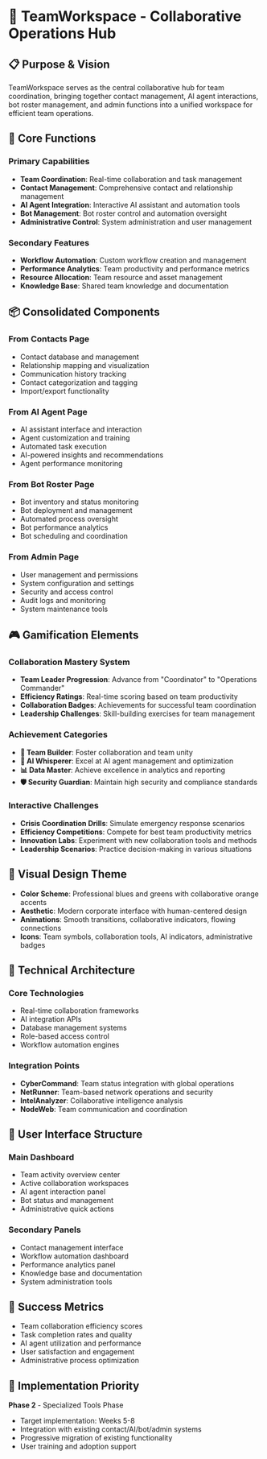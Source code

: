 # 👥 **TeamWorkspace - Collaborative Operations Hub**

## **📋 Purpose & Vision**
TeamWorkspace serves as the central collaborative hub for team coordination, bringing together contact management, AI agent interactions, bot roster management, and admin functions into a unified workspace for efficient team operations.

## **🎯 Core Functions**

### **Primary Capabilities**
- **Team Coordination**: Real-time collaboration and task management
- **Contact Management**: Comprehensive contact and relationship management
- **AI Agent Integration**: Interactive AI assistant and automation tools
- **Bot Management**: Bot roster control and automation oversight
- **Administrative Control**: System administration and user management

### **Secondary Features**
- **Workflow Automation**: Custom workflow creation and management
- **Performance Analytics**: Team productivity and performance metrics
- **Resource Allocation**: Team resource and asset management
- **Knowledge Base**: Shared team knowledge and documentation

## **📦 Consolidated Components**

### **From Contacts Page**
- Contact database and management
- Relationship mapping and visualization
- Communication history tracking
- Contact categorization and tagging
- Import/export functionality

### **From AI Agent Page**
- AI assistant interface and interaction
- Agent customization and training
- Automated task execution
- AI-powered insights and recommendations
- Agent performance monitoring

### **From Bot Roster Page**
- Bot inventory and status monitoring
- Bot deployment and management
- Automated process oversight
- Bot performance analytics
- Bot scheduling and coordination

### **From Admin Page**
- User management and permissions
- System configuration and settings
- Security and access control
- Audit logs and monitoring
- System maintenance tools

## **🎮 Gamification Elements**

### **Collaboration Mastery System**
- **Team Leader Progression**: Advance from "Coordinator" to "Operations Commander"
- **Efficiency Ratings**: Real-time scoring based on team productivity
- **Collaboration Badges**: Achievements for successful team coordination
- **Leadership Challenges**: Skill-building exercises for team management

### **Achievement Categories**
- **🤝 Team Builder**: Foster collaboration and team unity
- **🤖 AI Whisperer**: Excel at AI agent management and optimization
- **📊 Data Master**: Achieve excellence in analytics and reporting
- **🛡️ Security Guardian**: Maintain high security and compliance standards

### **Interactive Challenges**
- **Crisis Coordination Drills**: Simulate emergency response scenarios
- **Efficiency Competitions**: Compete for best team productivity metrics
- **Innovation Labs**: Experiment with new collaboration tools and methods
- **Leadership Scenarios**: Practice decision-making in various situations

## **🎨 Visual Design Theme**
- **Color Scheme**: Professional blues and greens with collaborative orange accents
- **Aesthetic**: Modern corporate interface with human-centered design
- **Animations**: Smooth transitions, collaborative indicators, flowing connections
- **Icons**: Team symbols, collaboration tools, AI indicators, administrative badges

## **🔧 Technical Architecture**

### **Core Technologies**
- Real-time collaboration frameworks
- AI integration APIs
- Database management systems
- Role-based access control
- Workflow automation engines

### **Integration Points**
- **CyberCommand**: Team status integration with global operations
- **NetRunner**: Team-based network operations and security
- **IntelAnalyzer**: Collaborative intelligence analysis
- **NodeWeb**: Team communication and coordination

## **📱 User Interface Structure**

### **Main Dashboard**
- Team activity overview center
- Active collaboration workspaces
- AI agent interaction panel
- Bot status and management
- Administrative quick actions

### **Secondary Panels**
- Contact management interface
- Workflow automation dashboard
- Performance analytics panel
- Knowledge base and documentation
- System administration tools

## **🎯 Success Metrics**
- Team collaboration efficiency scores
- Task completion rates and quality
- AI agent utilization and performance
- User satisfaction and engagement
- Administrative process optimization

## **🚀 Implementation Priority**
**Phase 2** - Specialized Tools Phase
- Target implementation: Weeks 5-8
- Integration with existing contact/AI/bot/admin systems
- Progressive migration of existing functionality
- User training and adoption support
